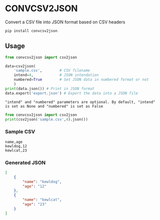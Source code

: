 # CONVCSV2JSON
Convert a CSV file into JSON format based on CSV headers
```bash
pip install convcsv2json
```
## Usage
```python
from convcsv2json import csv2json

data=csv2json(
    'sample.csv',        # CSV filename
    intend=4,            # JSON intendation
    numbered=True        # Set JSON data in numbered format or not
    )
print(data.json()) # Print in JSON format
data.export('export.json') # Export the data into a JSON file
```
```"intend" and "numbered" parameters are optional. By default, "intend" is set as None and "numbered" is set as False```
```python
from convcsv2json import csv2json
print(csv2json('sample.csv',4).json())
```
### Sample CSV
```
name,age
kewldog,12
kewlcat,23
```
### Generated JSON
```json
[
    {
        "name": "kewldog",
        "age": "12"
    },
    {
        "name": "kewlcat",
        "age": "23"
    }
]
```
